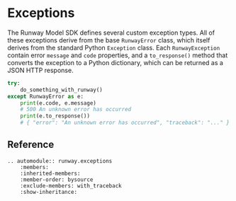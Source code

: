 # Exceptions

The Runway Model SDK defines several custom exception types. All of these exceptions derive from the base ``RunwayError`` class, which itself derives from the standard Python ``Exception`` class. Each ``RunwayException`` contain error `message` and `code` properties, and a `to_response()` method that converts the exception to a Python dictionary, which can be returned as a JSON HTTP response.

```python
try:
    do_something_with_runway()
except RunwayError as e:
    print(e.code, e.message)
    # 500 An unknown error has occurred
    print(e.to_response())
    # { "error": "An unknown error has occurred", "traceback": "..." }
```

## Reference

```eval_rst
.. automodule:: runway.exceptions
    :members:
    :inherited-members:
    :member-order: bysource
    :exclude-members: with_traceback
    :show-inheritance:
```
